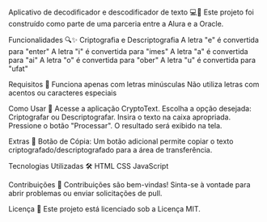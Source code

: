  Aplicativo de decodificador e descodificador de texto 💻🔐
Este projeto foi construído como parte de uma parceria entre a Alura e a Oracle.

Funcionalidades 🔍✨
Criptografia e Descriptografia
A letra "e" é convertida para "enter"
A letra "i" é convertida para "imes"
A letra "a" é convertida para "ai"
A letra "o" é convertida para "ober"
A letra "u" é convertida para "ufat"

Requisitos 🧐
Funciona apenas com letras minúsculas
Não utiliza letras com acentos ou caracteres especiais

Como Usar 🚀
Acesse a aplicação CryptoText.
Escolha a opção desejada: Criptografar ou Descriptografar.
Insira o texto na caixa apropriada.
Pressione o botão "Processar".
O resultado será exibido na tela.

Extras 🌟
Botão de Cópia: Um botão adicional permite copiar o texto criptografado/descriptografado para a área de transferência.

Tecnologias Utilizadas 🛠️
HTML
CSS
JavaScript



Contribuições 🤝
Contribuições são bem-vindas! Sinta-se à vontade para abrir problemas ou enviar solicitações de pull.

Licença 📜
Este projeto está licenciado sob a Licença MIT.
